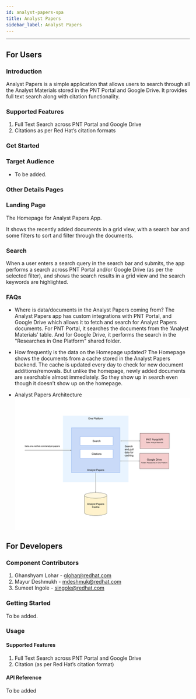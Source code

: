 ```yaml
---
id: analyst-papers-spa
title: Analyst Papers
sidebar_label: Analyst Papers
---
```

* * *

## For Users

### Introduction

Analyst Papers is a simple application that allows users to search through all the Analyst Materials stored in the PNT Portal and Google Drive. It provides full text search along with citation functionality.

### Supported Features

1. Full Text Search across PNT Portal and Google Drive
2. Citations as per Red Hat’s citation formats

### Get Started

### Target Audience

* To be added.

### Other Details Pages

### Landing Page

The Homepage for Analyst Papers App.

It shows the recently added documents in a grid view, with a search bar and some filters to sort and filter through the documents.

### Search

When a user enters a search query in the search bar and submits, the app performs a search across PNT Portal and/or Google Drive (as per the selected filter), and shows the search results in a grid view and the search keywords are highlighted.

### FAQs

* Where is data/documents in the Analyst Papers coming from?
    The Analyst Papers app has custom integrations with PNT Portal, and Google Drive which allows it to fetch and search for Analyst Papers documents. For PNT Portal, it searches the documents from the ‘Analyst Materials’ table. And for Google Drive, it performs the search in the "Researches in One Platform" shared folder.

* How frequently is the data on the Homepage updated?
    The Homepage shows the documents from a cache stored in the Analyst Papers backend. The cache is updated every day to check for new document additions/removals. But unlike the homepage, newly added documents are searchable almost immediately. So they show up in search even though it doesn’t show up on the homepage.

* Analyst Papers Architecture
    [<img src="analyst-papers-architecture.svg" />](/docs)

## For Developers

### Component Contributors

1. Ghanshyam Lohar - [glohar@redhat.com](mailto:glohar@redhat.com)
2. Mayur Deshmukh - [mdeshmuk@redhat.com](mailto:mdeshmuk@redhat.com)
3. Sumeet Ingole - [singole@redhat.com](mailto:singole@redhat.com)

### Getting Started

To be added.

### Usage

#### Supported Features

1. Full Text Search across PNT Portal and Google Drive
2. Citation (as per Red Hat’s citation format)

#### API Reference

To be added
